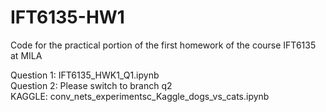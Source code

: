 # IFT6135-HW1
Code for the practical portion of the first homework of the course IFT6135 at MILA

Question 1: IFT6135_HWK1_Q1.ipynb  
Question 2: Please switch to branch q2  
KAGGLE: conv_nets_experimentsc_Kaggle_dogs_vs_cats.ipynb
